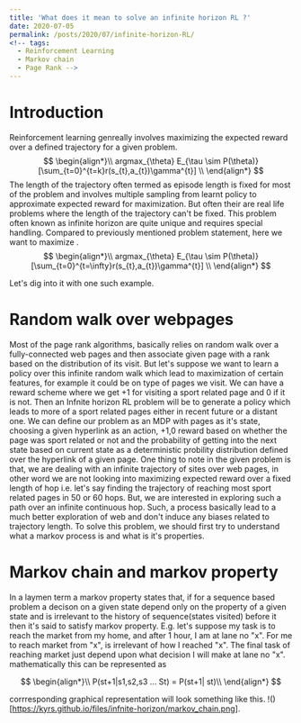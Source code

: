 ```yaml
---
title: 'What does it mean to solve an infinite horizon RL ?'
date: 2020-07-05
permalink: /posts/2020/07/infinite-horizon-RL/
<!-- tags:
  - Reinforcement Learning
  - Markov chain
  - Page Rank -->
---
```


# Introduction
<script type="text/javascript" async
  src="https://cdn.mathjax.org/mathjax/latest/MathJax.js?config=TeX-MML-AM_CHTML">
</script>
Reinforcement learning genreally involves maximizing the expected reward over a defined trajectory for a given problem. 
$$
\begin{align*}\\
argmax_{\theta} E_{\tau \sim P(\theta)}[\sum_{t=0}^{t=k}r(s_{t},a_{t})\gamma^{t}]
\\
\end{align*}
$$
The length of the trajectory often termed as episode length is fixed for most of the problem and involves  multiple sampling from learnt policy to approximate expected reward for maximization. But often their are real life problems where the length of the trajectory can't be fixed. This problem often known as infinite horizon are quite unique and requires special handling. Compared to previously mentioned problem statement, here we want to maximize .
$$
\begin{align*}\\
argmax_{\theta} E_{\tau \sim P(\theta)}[\sum_{t=0}^{t=\infty}r(s_{t},a_{t})\gamma^{t}]
\\
\end{align*}
$$

Let's dig into it with one such example. 


# Random walk over webpages

Most of the page rank algorithms, basically relies on random walk over a fully-connected web pages and then associate given page with a rank based on the distribution of its visit. But let's suppose we want to learn a policy over this infinite random walk which lead to maximization of certain features, for example it could be on type of pages we visit. We can have a reward scheme where we get +1 for visiting a sport related page and 0 if it is not. Then an Infnite horizon RL problem will be to generate a policy which leads to more of a sport related pages either in recent future or a distant one.  We can define our problem as an MDP with pages as it's state, choosing a given hyperlink as an action, +1,0 reward based on whether the page was sport related or not and the probability of getting into the next state based on current state as a deterministic probility distribution defined over the hyperlink of a given page. One thing to note in the given problem is that, we are dealing with an infinite trajectory of sites over web pages, in other word we are not looking into maximizing expected reward over a fixed length of hop i.e.  let's say finding the trajectory of reaching most sport related pages in 50 or 60 hops. But, we are interested in exploring such a path over an infinite continuous hop. Such, a process basically  lead to a much better exploration of web and don't induce any biases related to trajectory length. To solve this problem, we should first try to understand what a markov process is and what is it's properties.   

# Markov chain and markov property
In a laymen term a markov property states that, if for a sequence based problem a decison on a given state depend only on the property of a given state and is irrelevant to the history of sequence(states visited) before it then it's said to satisfy markov property. E.g. let's suppose my task is to reach the market from my home, and after 1 hour, I am at lane no "x".  For me to reach market from "x", is irrelevant of how I reached "x". The final task of reaching market just depend upon what decision I will make at lane no "x". mathematically this can be represented as 

$$
\begin{align*}\\
P(st+1|s1,s2,s3 ... St) = P(st+1| st)\\
\end{align*}
$$

corrresponding graphical representation will look something like this.
!()[https://kyrs.github.io/files/infnite-horizon/markov_chain.png].


<!-- $$
\begin{align*}
  & \phi(x,y) = \phi \left(\sum_{i=1}^n x_ie_i, \sum_{j=1}^n y_je_j \right)
  = \sum_{i=1}^n \sum_{j=1}^n x_i y_j \phi(e_i, e_j) = \\
  & (x_1, \ldots, x_n) \left( \begin{array}{ccc}
      \phi(e_1, e_1) & \cdots & \phi(e_1, e_n) \\
      \vdots & \ddots & \vdots \\
      \phi(e_n, e_1) & \cdots & \phi(e_n, e_n)
    \end{array} \right)
  \left( \begin{array}{c}
      y_1 \\
      \vdots \\
      y_n
    \end{array} \right)
\end{align*}
$$ -->